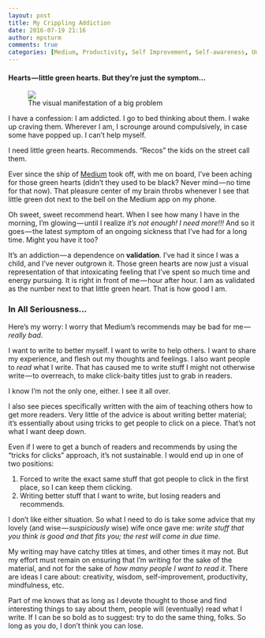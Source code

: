 ```yaml
---
layout: post
title: My Crippling Addiction
date: 2016-07-19 21:16
author: mpsturm
comments: true
categories: [Medium, Productivity, Self Improvement, Self-awareness, Uncategorized, Writing]
---
```



<h4>Hearts — little green hearts. But they’re just the symptom…</h4>
<figure class="wp-caption">

<img src="https://mikesturmblog.files.wordpress.com/2016/07/43c4b-1-gyls0us_vmam2hbmffokq.jpeg">

<figcaption class="wp-caption-text">The visual manifestation of a big problem</figcaption></figure><p>I have a confession: I am addicted. I go to bed thinking about them. I wake up craving them. Wherever I am, I scrounge around compulsively, in case some have popped up. I can’t help myself.</p>
<p>I need little green hearts. Recommends. “Recos” the kids on the street call them.</p>
<p>Ever since the ship of <a href="https://medium.com/u/504c7870fdb6" target="_blank">Medium</a> took off, with me on board, I’ve been aching for those green hearts (didn’t they used to be black? Never mind — no time for that now). That pleasure center of my brain throbs whenever I see that little green dot next to the bell on the Medium app on my phone.</p>
<p>Oh sweet, sweet recommend heart. When I see how many I have in the morning, I’m glowing — until I realize <em>it’s not enough! I need more!!!</em> And so it goes — the latest symptom of an ongoing sickness that I’ve had for a long time. Might you have it too?</p>
<p>It’s an addiction — a dependence on <strong>validation</strong>. I’ve had it since I was a child, and I’ve never outgrown it. Those green hearts are now just a visual representation of that intoxicating feeling that I’ve spent so much time and energy pursuing. It is right in front of me — hour after hour. I am as validated as the number next to that little green heart. That is how good I am.</p>
<h3>In All Seriousness…</h3>
<p>Here’s my worry: I worry that Medium’s recommends may be bad for me — <em>really bad</em>.</p>
<p>I want to write to better myself. I want to write to help others. I want to share my experience, and flesh out my thoughts and feelings. I also want people to <em>read </em>what I write. That has caused me to write stuff I might not otherwise write — to overreach, to make click-baity titles just to grab in readers.</p>
<p>I know I’m not the only one, either. I see it all over.</p>
<p>I also see pieces specifically written with the aim of teaching others how to get more readers. Very little of the advice is about writing better material; it’s essentially about using tricks to get people to click on a piece. That’s not what I want deep down.</p>
<p>Even if I were to get a bunch of readers and recommends by using the “tricks for clicks” approach, it’s not sustainable. I would end up in one of two positions:</p>
<ol>
<li>Forced to write the exact same stuff that got people to click in the first place, so I can keep them clicking.</li>
<li>Writing better stuff that I want to write, but losing readers and recommends.</li>
</ol>
<p>I don’t like either situation. So what I need to do is take some advice that my lovely (and wise — <em>suspiciously</em> wise) wife once gave me: <em>write stuff that you think is good and that fits you; the rest will come in due time.</em></p>
<p>My writing may have catchy titles at times, and other times it may not. But my effort must remain on ensuring that I’m writing for the sake of the material, and not for the sake of <em>how many people I want to read it</em>. There are ideas I care about: creativity, wisdom, self-improvement, productivity, mindfulness, etc.</p>
<p>Part of me knows that as long as I devote thought to those and find interesting things to say about them, people will (eventually) read what I write. If I can be so bold as to suggest: try to do the same thing, folks. So long as you do, I don’t think you can lose.</p>

